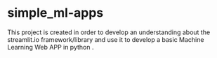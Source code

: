 # simple_ml-apps
This project is created in order to develop an understanding about the streamlit.io framework/library and use it to develop a basic Machine Learning Web APP in python .
